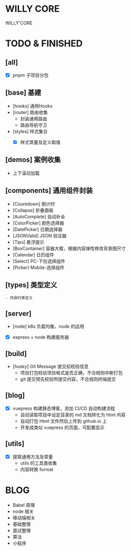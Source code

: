 # WILLY CORE
WILLY'CORE

# TODO & FINISHED
## [all] 
- [x] pnpm 子项目分包


## [base] 基建
- [hooks] 通用Hooks
- [router] 路由收集
    - 封装通用路由
    - 路由导航守卫
- [styles] 样式集合
    - [x] 样式常量及定义取值


## [demos] 案例收集
- 上下滚动加载


## [components] 通用组件封装
- [Countdown] 倒计时
- [Collapse] 折叠面板
- [AutoComplete] 自动补全
- [ColorPicker] 颜色选择器
- [DatePicker] 日期选择器
- [JSONValid] JSON 验证器
- [Tips] 悬浮提示
- [BoxContainer] 容器大框，根据内容弹性修改背景图尺寸
- [Calendar] 日历组件
- [Select] PC-下拉选择组件
- [Picker] Mobile-选择组件


## [types] 类型定义
    - 内容约束定义


## [server] 
- [node] k8s 负载均衡，node 的运用

- [x] express + node 构建服务器


## [build] 
- [husky] Git Message 提交前校验信息
    - 项目打包校验项目格式是否正确，不合规则中断打包
    - git 提交预先校验所提交内容，不合规则终端提交


## [blog] 
- [x] vuepress 构建静态博客，添加 CI/CD 自动构建流程
    - 自动读取项目中设定目录的 md 文档转化为 html 内容
    - 自动打包 Html 文件然后上传到 github.io 上
    - 开发成类似 vuepress 的页面，可配置显示



## [utils] 
- [x] 提取通用方法及常量 
    - utils 的工具类收集
    - 内容转换 format


# BLOG
- Babel 原理
- node 相关
- 移动端相关
- 基础整理
- 面试整理
- 算法
- 小程序